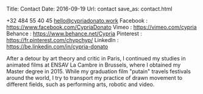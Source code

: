 Title: Contact
Date: 2016-09-19
Url: contact
save_as: contact.html

+32 484 55 40 45
hello@cypriadonato.work
Facebook : <https://www.facebook.com/CypriaDonato>
Vimeo : <https://vimeo.com/cypria>
Behance : <https://www.behance.net/Cypria>
Pinterest : <https://fr.pinterest.com/chypchyp/>
LinkedIn : <https://be.linkedin.com/in/cypria-donato>

After a detour by art theory and critic in Paris, I continued my studies in animated films at ENSAV La Cambre in Brussels, where I obtained my Master degree in 2015. While my graduation film "putain" travels festivals around the world, I try to transport my practice of drawn movement to different fields, such as performing arts, robotic and video. 
